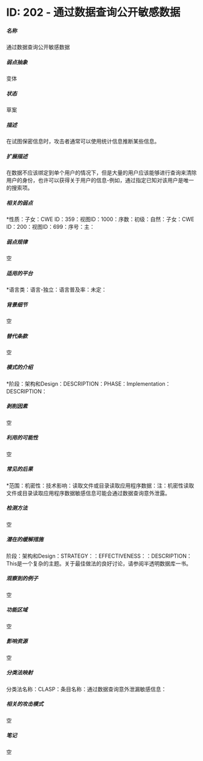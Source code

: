 # ID: 202 - 通过数据查询公开敏感数据
<h5>名称</h5>通过数据查询公开敏感数据
<h5>弱点抽象</h5>变体
<h5>状态</h5>草案
<h5>描述</h5>在试图保密信息时，攻击者通常可以使用统计信息推断某些信息。
<h5>扩展描述</h5>在数据不应该绑定到单个用户的情况下，但是大量的用户应该能够进行查询来清除用户的身份，也许可以获得关于用户的信息-例如，通过指定已知对该用户是唯一的搜索项。
<h5>相关的弱点</h5>*性质：子女：CWE ID：359：视图ID：1000：序数：初级：自然：子女：CWE ID：200：视图ID：699：序号：主：
<h5>弱点规律</h5>空
<h5>适用的平台</h5>*语言类：语言-独立：语言普及率：未定：
<h5>背景细节</h5>空
<h5>替代条款</h5>空
<h5>模式的介绍</h5>*阶段：架构和Design：DESCRIPTION：PHASE：Implementation：DESCRIPTION：
<h5>剥削因素</h5>空
<h5>利用的可能性</h5>空
<h5>常见的后果</h5>*范围：机密性：技术影响：读取文件或目录读取应用程序数据：注：机密性读取文件或目录读取应用程序数据敏感信息可能会通过数据查询意外泄露。
<h5>检测方法</h5>空
<h5>潜在的缓解措施</h5>阶段：架构和Design：STRATEGY：：EFFECTIVENESS：：DESCRIPTION：This是一个复杂的主题。关于最佳做法的良好讨论，请参阅半透明数据库一书。
<h5>观察到的例子</h5>空
<h5>功能区域</h5>空
<h5>影响资源</h5>空
<h5>分类法映射</h5>分类法名称：CLASP：条目名称：通过数据查询意外泄漏敏感信息：
<h5>相关的攻击模式</h5>空
<h5>笔记</h5>空

